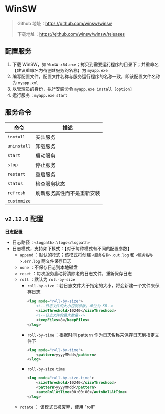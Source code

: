 # WinSW

> Github 地址：<https://github.com/winsw/winsw>
> 
> 下载地址：<https://github.com/winsw/winsw/releases>

## **配置服务**

1. 下载 WinSW，如 `WinSW-x64.exe`；拷贝到需要运行程序的目录下；并重命名【建议重命名为待创建服务的名称】为 `myapp.exe`
2. 编写配置文件，配置文件名称与服务运行程序的名称一致，即该配置文件名称为 `myapp.xml`
3. 以管理员的身份，执行安装命令 `myapp.exe install [option]`
4. 运行服务：`myapp.exe start`

## **服务命令**

| 命令        | 描述                       |
| ----------- | -------------------------- |
| `install`   | 安装服务                   |
| `uninstall` | 卸载服务                   |
| `start`     | 启动服务                   |
| `stop`      | 停止服务                   |
| `restart`   | 重启服务                   |
| `status`    | 检查服务状态               |
| `refresh`   | 刷新服务属性而不是重新安装 |
| `customize` |                            |

## `v2.12.0` 配置

**日志配置**

- 日志路径：`<logpath>.\logs</logpath>`
- 日志模式，支持如下模式：【对于每种模式有不同的配置参数】
  - `append` ：默认的模式；该模式将创建 `<服务名称>.out.log` 和 `<服务名称>.err.log` 两文件保存日志
  - `none` ：不保存日志到本地磁盘
  - `reset` ：每次服务启动将清除老的日志文件，重新保存日志
  - `roll` ：默认为 `roll-by-size`
    - `roll-by-size` ：若日志文件大于指定的大小，将会新建一个文件来保存日志
        ```xml
        <log mode="roll-by-size">
            <!--日志文件的大小控制参数，单位为 KB-->
            <sizeThreshold>10240</sizeThreshold>
            <!--日志文件的最大数量-->
            <keepFiles>8</keepFiles>
        </log>
        ```
    - `roll-by-time` ：根据时间 pattern 作为日志名称来保存日志到指定文件下
        ```xml
        <log mode="roll-by-time">
            <pattern>yyyyMMdd</pattern>
        </log>
        ```
    - `roll-by-size-time`
        ```xml
        <log mode="roll-by-size-time">
            <sizeThreshold>10240</sizeThreshold>
            <pattern>yyyyMMdd</pattern>
            <autoRollAtTime>00:00:00</autoRollAtTime>
        </log>
        ```
  - `rotate` ： 该模式已被废弃，使用 "roll"